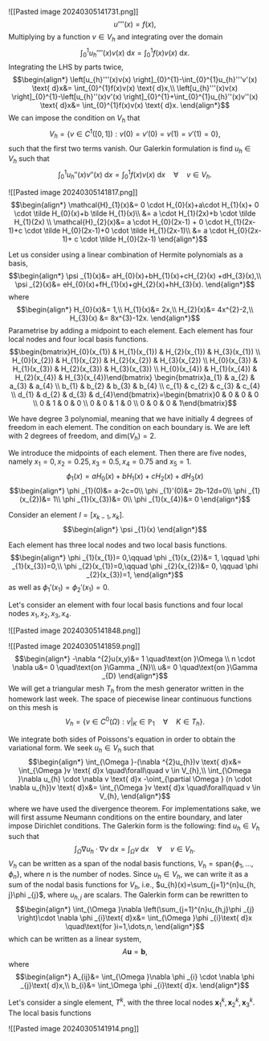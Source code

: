 ![[Pasted image 20240305141731.png]]
$$u''''(x)=f(x),$$
Multiplying by a function $v \in V_{h}$ and integrating over the domain
$$\int_{0}^{1}u_{h}''''(x)v(x) \text{ d}x=\int_{0}^{1}f(x)v(x) \text{ d}x.$$
Integrating the LHS by parts twice,
$$\begin{align*}
\left[u_{h}'''(x)v(x) \right]_{0}^{1}-\int_{0}^{1}u_{h}'''v'(x) \text{ d}x&= \int_{0}^{1}f(x)v(x) \text{ d}x,\\
\left[u_{h}'''(x)v(x) \right]_{0}^{1}-\left[u_{h}''(x)v'(x) \right]_{0}^{1}+\int_{0}^{1}u_{h}''(x)v''(x) \text{ d}x&= \int_{0}^{1}f(x)v(x) \text{ d}x.
\end{align*}$$
We can impose the condition on $V_{h}$ that
$$V_{h}=\{v \in C^{1}(\left[0,1 \right]):v(0)=v'(0)=v(1)=v'(1)=0 \},$$
such that the first two terms vanish. Our Galerkin formulation is find $u_{h}\in V_{h}$ such that
$$\int_{0}^{1}u_{h}''(x)v''(x)\text{ d}x=\int_{0}^{1}f(x)v(x)\text{ d}x \quad\forall\quad v \in V_{h}.$$

![[Pasted image 20240305141817.png]]
$$\begin{align*}
\mathcal{H}_{1}(x)&= 0 \cdot H_{0}(x)+a\cdot H_{1}(x)+ 0 \cdot \tilde H_{0}(x)+b \tilde H_{1}(x)\\
&= a \cdot H_{1}(2x)+b \cdot \tilde H_{1}(2x) \\
\mathcal{H}_{2}(x)&= a \cdot H_{0}(2x-1) + 0 \cdot H_{1}(2x-1)+c \cdot \tilde H_{0}(2x-1)+0 \cdot \tilde H_{1}(2x-1)\\
&= a \cdot H_{0}(2x-1)+ c \cdot \tilde H_{0}(2x-1)
\end{align*}$$

Let us consider using a linear combination of Hermite polynomials as a basis,
$$\begin{align*}
\psi _{1}(x)&= aH_{0}(x)+bH_{1}(x)+cH_{2}(x) +dH_{3}(x),\\
\psi _{2}(x)&= eH_{0}(x)+fH_{1}(x)+gH_{2}(x)+hH_{3}(x).
\end{align*}$$
where
$$\begin{align*}
H_{0}(x)&= 1,\\
H_{1}(x)&= 2x,\\
H_{2}(x)&= 4x^{2}-2,\\
H_{3}(x) &= 8x^{3}-12x.
\end{align*}$$
Parametrise by adding a midpoint to each element. Each element has four local nodes and four local basis functions. 
$$\begin{bmatrix}H_{0}(x_{1}) & H_{1}(x_{1}) & H_{2}(x_{1}) & H_{3}(x_{1}) \\ H_{0}(x_{2}) & H_{1}(x_{2}) & H_{2}(x_{2}) & H_{3}(x_{2}) \\ H_{0}(x_{3}) & H_{1}(x_{3}) & H_{2}(x_{3}) & H_{3}(x_{3}) \\ H_{0}(x_{4}) & H_{1}(x_{4}) & H_{2}(x_{4}) & H_{3}(x_{4})\end{bmatrix} \begin{bmatrix}a_{1} & a_{2} & a_{3} & a_{4} \\ b_{1} & b_{2} & b_{3} & b_{4} \\ c_{1} & c_{2} & c_{3} & c_{4} \\ d_{1} & d_{2} & d_{3} & d_{4}\end{bmatrix}=\begin{bmatrix}0 & 0 & 0 & 0 \\ 0 & 1 & 0 & 0 \\ 0 & 0 & 1 & 0 \\ 0 & 0 & 0 & 1\end{bmatrix}$$

We have degree 3 polynomial, meaning that we have initially 4 degrees of freedom in each element. The condition on each boundary is. We are left with 2 degrees of freedom, and $\text{dim}(V_{h})=2$. 

We introduce the midpoints of each element. Then there are five nodes, namely $x_{1}=0,x_{2}=0.25,x_{3}=0.5,x_{4}=0.75$ and $x_{5}=1$.
$$\phi _{1}(x)=aH_{0}(x)+bH_{1}(x)+cH_{2}(x)+dH_{3}(x)$$
$$\begin{align*}
\phi _{1}(0)&= a-2c=0\\
\phi _{1}'(0)&= 2b-12d=0\\
\phi _{1}(x_{2})&= 1\\
\phi _{1}(x_{3})&= 0\\
\phi _{1}(x_{4})&= 0
\end{align*}$$

Consider an element $I=[x_{k-1},x_{k}]$. 
$$\begin{align*}
\psi _{1}(x)
\end{align*}$$






Each element has three local nodes and two local basis functions. 
$$\begin{align*}
\phi _{1}(x_{1})= 0,\qquad \phi _{1}(x_{2})&= 1, \qquad \phi _{1}(x_{3})=0,\\
\phi _{2}(x_{1})=0,\qquad \phi _{2}(x_{2})&= 0, \qquad \phi _{2}(x_{3})=1,
\end{align*}$$
as well as $\phi _{1}'(x_{1})=\phi _{2}'(x_{1})=0$.

Let's consider an element with four local basis functions and four local nodes $x_{1},x_{2},x_{3},x_{4}$.

![[Pasted image 20240305141848.png]]

![[Pasted image 20240305141859.png]]
$$\begin{align*}
-\nabla ^{2}u(x,y)&= 1 \quad\text{on }\Omega \\
n \cdot \nabla u&= 0 \quad\text{on }\Gamma _{N}\\
u&= 0 \quad\text{on }\Gamma _{D}
\end{align*}$$
We will get a triangular mesh $T_{h}$ from the mesh generator written in the homework last week. The space of piecewise linear continuous functions on this mesh is
$$V_{h}= \{v \in C^{0}(\Omega  ):v|_{K}\in \mathbb P_{1}\quad\forall\quad K \in T_{h} \}.$$

We integrate both sides of Poissons's equation in order to obtain the variational form. We seek $u_{h} \in V_{h}$ such that
$$\begin{align*}
\int_{\Omega }-(\nabla ^{2}u_{h})v \text{ d}x&= \int_{\Omega }v \text{ d}x \quad\forall\quad v \in V_{h},\\
\int_{\Omega }\nabla u_{h} \cdot \nabla v \text{ d}x -\oint_{\partial \Omega } (n \cdot \nabla u_{h})v \text{ d}x&= \int_{\Omega }v \text{ d}x \quad\forall\quad v \in V_{h},
\end{align*}$$
where we have used the divergence theorem. For implementations sake, we will first assume Neumann conditions on the entire boundary, and later impose Dirichlet conditions. The Galerkin form is the following: find $u_{h}\in V_{h}$ such that
$$\int_{\Omega }\nabla u_{h} \cdot \nabla v \text{ d}x= \int_{\Omega }v \text{ d}x \quad\forall\quad v \in V_{h}.$$
$V_{h}$ can be written as a span of the nodal basis functions, $V_{h}=\text{span}\{\phi _{1}, \dots, \phi _{n} \}$, where $n$ is the number of nodes. Since $u_{h}\in V_{h}$, we can write it as a sum of the nodal basis functions for $V_{h}$, i.e., $u_{h}(x)=\sum_{j=1}^{n}u_{h, j}\phi _{j}$, where $u_{h,j}$ are scalars. 
The Galerkin form can be rewritten to
$$\begin{align*}
\int_{\Omega }\nabla \left(\sum_{j=1}^{n}u_{h,j}\phi _{j} \right)\cdot \nabla \phi _{i}\text{ d}x&= \int_{\Omega }\phi _{i}\text{ d}x \quad\text{for }i=1,\dots,n,
\end{align*}$$
which can be written as a linear system,
$$A \mathbf u=\mathbf b,$$
where 
$$\begin{align*}
A_{ij}&= \int_{\Omega }\nabla \phi _{i} \cdot \nabla \phi _{j}\text{ d}x,\\
b_{i}&= \int_\Omega \phi _{i}\text{ d}x.
\end{align*}$$

Let's consider a single element, $T^{k}$, with the three local nodes $\mathbf x_{1}^{k},\mathbf x_{2}^{k}, \mathbf x_{3}^{k}$. The local basis functions 


![[Pasted image 20240305141914.png]]